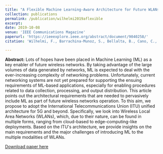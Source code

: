 ```yaml
---
title: "A Flexible Machine Learning-Aware Architecture for Future WLANs"
collection: publications
permalink: /publication/wilhelmi2019aflexible
excerpt: 
date: 2019-10-08
venue: 'IEEE Communications Magazine'
paperurl: 'https://ieeexplore.ieee.org/abstract/document/9040258/'
citation: 'Wilhelmi, F., Barrachina-Munoz, S., Bellalta, B., Cano, C., Jonsson, A., & Ram, V. (2020). A Flexible Machine-Learning-Aware Architecture for Future WLANs. <i>IEEE Communications Magazine, 58</i>(3), 25-31.'

---
```

**Abstract:** Lots of hopes have been placed in Machine Learning (ML) as a key enabler of future wireless networks. By taking advantage of the large volumes of data generated by networks, ML is expected to deal with the ever-increasing complexity of networking problems. Unfortunately, current networking systems are not yet prepared for supporting the ensuing requirements of ML-based applications, especially for enabling procedures related to data collection, processing, and output distribution. This article points out the architectural requirements that are needed to pervasively include ML as part of future wireless networks operation. To this aim, we propose to adopt the International Telecommunications Union (ITU) unified architecture for 5G and beyond. Specifically, we look into Wireless Local Area Networks (WLANs), which, due to their nature, can be found in multiple forms, ranging from cloud-based to edge-computing-like deployments. Based on the ITU's architecture, we provide insights on the main requirements and the major challenges of introducing ML to the multiple modalities of WLANs.

[Download paper here](https://arxiv.org/pdf/1910.03510.pdf)